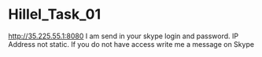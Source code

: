 # Hillel_Task_01
http://35.225.55.1:8080
I am send in your skype login and password.
IP Address not static.
If you do not have access write me a message on Skype 
